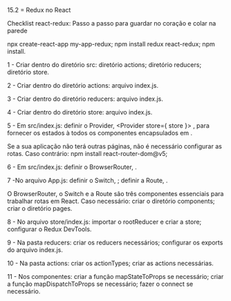 15.2 = Redux no React

Checklist react-redux: Passo a passo para guardar no coração e colar na parede

npx create-react-app my-app-redux;
npm install redux react-redux;
npm install.

1 - Criar dentro do diretório src:
diretório actions;
diretório reducers;
diretório store.

2 - Criar dentro do diretório actions:
arquivo index.js.

3 - Criar dentro do diretório reducers:
arquivo index.js.

4 - Criar dentro do diretório store:
arquivo index.js.

5 - Em src/index.js:
definir o Provider, <Provider store={ store }> , para fornecer os estados à todos os componentes encapsulados em <App /> .

Se a sua aplicação não terá outras páginas, não é necessário configurar as rotas. Caso contrário:
npm install react-router-dom@v5;

6 - Em src/index.js:
definir o BrowserRouter, <BrowserRouter> .

7 -No arquivo App.js:
definir o Switch, <Switch> ;
definir a Route, <Route> .

O BrowserRouter, o Switch e a Route são três componentes essenciais para trabalhar rotas em React.
Caso necessário:
criar o diretório components;
criar o diretório pages.

8 - No arquivo store/index.js:
importar o rootReducer e criar a store;
configurar o Redux DevTools.

9 - Na pasta reducers:
criar os reducers necessários;
configurar os exports do arquivo index.js.

10 - Na pasta actions:
criar os actionTypes;
criar as actions necessárias.

11 - Nos componentes:
criar a função mapStateToProps se necessário;
criar a função mapDispatchToProps se necessário;
fazer o connect se necessário.
